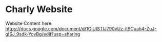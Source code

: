 # Charly Website

Website Content here:
https://docs.google.com/document/d/1GiUISTIJ790vUz-it9Cuah4-ZuJ-gISJ_9sdk-YovBg/edit?usp=sharing
